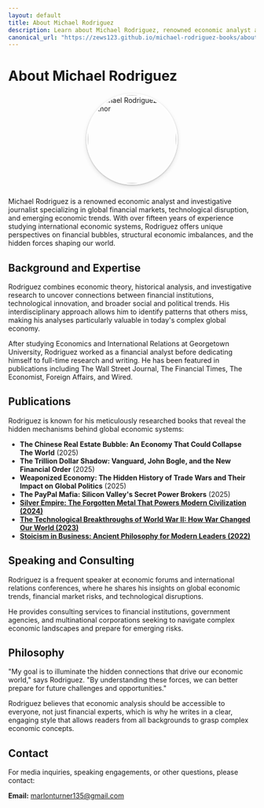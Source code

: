```yaml
---
layout: default
title: About Michael Rodriguez
description: Learn about Michael Rodriguez, renowned economic analyst and author specializing in global financial markets and hidden economic forces.
canonical_url: "https://zews123.github.io/michael-rodriguez-books/about"
---
```


# About Michael Rodriguez

<img src="{{ site.baseurl }}/assets/images/author-photo.webp" alt="Michael Rodriguez Author" class="author-image" style="width: 180px; height: 180px; object-fit: cover; border-radius: 50%; box-shadow: 0 4px 10px rgba(0,0,0,0.12), 0 1px 3px rgba(0,0,0,0.24); margin: 0 auto 25px; display: block; border: 3px solid #ffffff;">

Michael Rodriguez is a renowned economic analyst and investigative journalist specializing in global financial markets, technological disruption, and emerging economic trends. With over fifteen years of experience studying international economic systems, Rodriguez offers unique perspectives on financial bubbles, structural economic imbalances, and the hidden forces shaping our world.

## Background and Expertise

Rodriguez combines economic theory, historical analysis, and investigative research to uncover connections between financial institutions, technological innovation, and broader social and political trends. His interdisciplinary approach allows him to identify patterns that others miss, making his analyses particularly valuable in today's complex global economy.

After studying Economics and International Relations at Georgetown University, Rodriguez worked as a financial analyst before dedicating himself to full-time research and writing. He has been featured in publications including The Wall Street Journal, The Financial Times, The Economist, Foreign Affairs, and Wired.

## Publications

Rodriguez is known for his meticulously researched books that reveal the hidden mechanisms behind global economic systems:

- **The Chinese Real Estate Bubble: An Economy That Could Collapse The World** (2025)
- **The Trillion Dollar Shadow: Vanguard, John Bogle, and the New Financial Order** (2025)
- **Weaponized Economy: The Hidden History of Trade Wars and Their Impact on Global Politics** (2025)
- **The PayPal Mafia: Silicon Valley's Secret Power Brokers** (2025)
- <a href="https://books2read.com/b/3nxYAP"><strong>Silver Empire: The Forgotten Metal That Powers Modern Civilization (2024)</strong></a>
- <a href="https://books2read.com/b/mg6Xdz"><strong>The Technological Breakthroughs of World War II: How War Changed Our World (2023)</strong></a>
- <a href="https://books2read.com/b/mgoB1x"><strong>Stoicism in Business: Ancient Philosophy for Modern Leaders (2022)</strong></a>

## Speaking and Consulting

Rodriguez is a frequent speaker at economic forums and international relations conferences, where he shares his insights on global economic trends, financial market risks, and technological disruptions.

He provides consulting services to financial institutions, government agencies, and multinational corporations seeking to navigate complex economic landscapes and prepare for emerging risks.

## Philosophy

"My goal is to illuminate the hidden connections that drive our economic world," says Rodriguez. "By understanding these forces, we can better prepare for future challenges and opportunities."

Rodriguez believes that economic analysis should be accessible to everyone, not just financial experts, which is why he writes in a clear, engaging style that allows readers from all backgrounds to grasp complex economic concepts.

## Contact

For media inquiries, speaking engagements, or other questions, please contact:

**Email:** [marlonturner135@gmail.com](mailto:marlonturner135@gmail.com)
